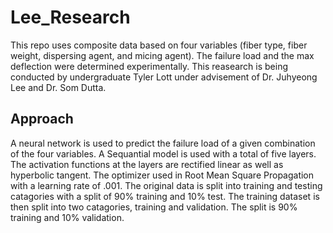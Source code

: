# Lee_Research
This repo uses composite data based on four variables (fiber type, fiber weight, dispersing agent, and micing agent). The failure load and the max deflection were determined experimentally. This reasearch is being conducted by undergraduate Tyler Lott under advisement of Dr. Juhyeong Lee and Dr. Som Dutta.

## Approach
A neural network is used to predict the failure load of a given combination of the four variables. A Sequantial model is used with a total of five layers. The activation functions at the layers are rectified linear as well as hyperbolic tangent. The optimizer used in Root Mean Square Propagation with a learning rate of .001. The original data is split into training and testing catagories with a split of 90% training and 10% test. The training dataset is then split into two catagories, training and validation. The split is 90% training and 10% validation. 
